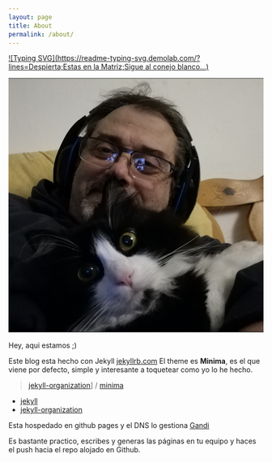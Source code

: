 ```yaml
---
layout: page
title: About
permalink: /about/
---
```


[![Typing SVG](https://readme-typing-svg.demolab.com/?lines=Despierta;Estas en la Matriz;Sigue al conejo blanco...)](https://git.io/typing-svg)

![Moi et neko](assets/tony&neko.png)

Hey, aqui estamos ;)

Este blog esta hecho con Jekyll [jekyllrb.com](https://jekyllrb.com/)
El theme es **Minima**, es el que viene por defecto, simple y interesante a toquetear como yo lo he hecho.

> [jekyll-organization](https://github.com/jekyll)] / [minima](https://github.com/jekyll/minima)

* [jekyll](https://github.com/jekyll/jekyll)  
* [jekyll-organization](https://github.com/jekyll)

Esta hospedado en github pages y el DNS lo gestiona [Gandi](https://www.gandi.net)

Es bastante practico, escribes y generas las páginas en tu equipo y haces el push hacia el repo alojado en Github.
